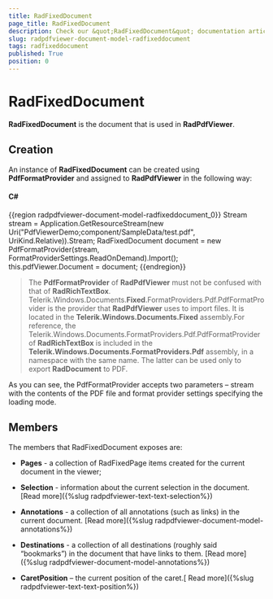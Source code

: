 ```yaml
---
title: RadFixedDocument
page_title: RadFixedDocument
description: Check our &quot;RadFixedDocument&quot; documentation article for the RadPdfViewer WPF control.
slug: radpdfviewer-document-model-radfixeddocument
tags: radfixeddocument
published: True
position: 0
---
```


# RadFixedDocument



__RadFixedDocument__ is the document that is used in __RadPdfViewer__. 

## Creation

An instance of __RadFixedDocument__ can be created using __PdfFormatProvider__  and assigned to __RadPdfViewer__ in the following way:

#### __C#__

{{region radpdfviewer-document-model-radfixeddocument_0}}
		Stream stream = Application.GetResourceStream(new Uri("PdfViewerDemo;component/SampleData/test.pdf", UriKind.Relative)).Stream;
		RadFixedDocument document = new PdfFormatProvider(stream, FormatProviderSettings.ReadOnDemand).Import();
		this.pdfViewer.Document = document;
{{endregion}}



>The __PdfFormatProvider__ of __RadPdfViewer__ must not be confused with that of __RadRichTextBox__. Telerik.Windows.Documents.__Fixed__.FormatProviders.Pdf.PdfFormatProvider is the provider that __RadPdfViewer__ uses to import files. It is located in the __Telerik.Windows.Documents.Fixed__ assembly.For reference, the Telerik.Windows.Documents.FormatProviders.Pdf.PdfFormatProvider of __RadRichTextBox__ is included in the __Telerik.Windows.Documents.FormatProviders.Pdf__ assembly, in a namespace with the same name. The latter can be used only to export __RadDocument__ to PDF.

As you can see, the PdfFormatProvider accepts two parameters  – stream with the contents of the PDF file and format provider settings specifying the loading mode. 

## Members

The members that RadFixedDocument exposes are:

* __Pages__ - a collection of RadFixedPage items created for the current document in the viewer;

* __Selection__ - information about the current selection in the document. [Read more]({%slug radpdfviewer-text-text-selection%})

* __Annotations__ - a collection of all annotations (such as links) in the current document. [Read more]({%slug radpdfviewer-document-model-annotations%})

* __Destinations__ - a collection of all destinations (roughly said “bookmarks”) in the document that have links to them. [Read more]({%slug radpdfviewer-document-model-annotations%})

* __CaretPosition__ – the current position of the caret.[ Read more]({%slug radpdfviewer-text-text-position%})


